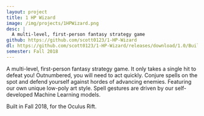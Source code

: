 ```yaml
---
layout: project
title: 1 HP Wizard
image: /img/projects/1HPWizard.png
desc: |
  A multi-level, first-person fantasy strategy game
github: https://github.com/scott0123/1-HP-Wizard
dl: https://github.com/scott0123/1-HP-Wizard/releases/download/1.0/Build.zip
semester: Fall 2018
---
```

A multi-level, first-person fantasy strategy game. It only takes a single hit to defeat you! Outnumbered, you will need to act quickly. Conjure spells on the spot and defend yourself against hordes of advancing enemies. Featuring our own unique low-poly art style. Spell gestures are driven by our self-developed Machine Learning models.

Built in Fall 2018, for the Oculus Rift.